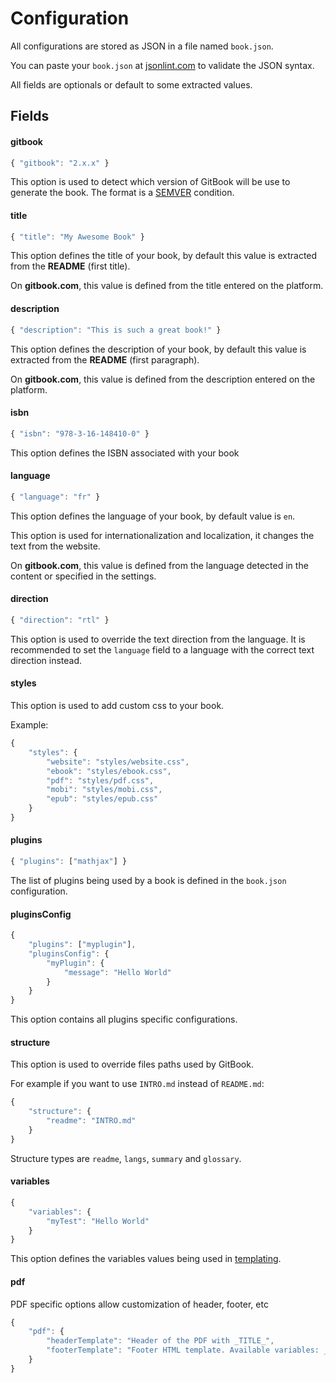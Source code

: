 # Configuration

All configurations are stored as JSON in a file named `book.json`.

You can paste your `book.json` at [jsonlint.com](http://jsonlint.com) to validate the JSON syntax.

All fields are optionals or default to some extracted values.


## Fields

#### gitbook

```js
{ "gitbook": "2.x.x" }
```

This option is used to detect which version of GitBook will be use to generate the book.
The format is a [SEMVER](http://semver.org) condition.

#### title

```js
{ "title": "My Awesome Book" }
```

This option defines the title of your book, by default this value is extracted from the **README** (first title).

On **gitbook.com**, this value is defined from the title entered on the platform.

#### description

```js
{ "description": "This is such a great book!" }
```

This option defines the description of your book, by default this value is extracted from the **README** (first paragraph).

On **gitbook.com**, this value is defined from the description entered on the platform.

#### isbn

```js
{ "isbn": "978-3-16-148410-0" }
```

This option defines the ISBN associated with your book 

#### language

```js
{ "language": "fr" }
```

This option defines the language of your book, by default value is `en`.

This option is used for internationalization and localization, it changes the text from the website.

On **gitbook.com**, this value is defined from the language detected in the content or specified in the settings.

#### direction

```js
{ "direction": "rtl" }
```

This option is used to override the text direction from the language.
It is recommended to set the `language` field to a language with the correct text direction instead.

#### styles

This option is used to add custom css to your book.

Example:

```js
{
    "styles": {
        "website": "styles/website.css",
        "ebook": "styles/ebook.css",
        "pdf": "styles/pdf.css",
        "mobi": "styles/mobi.css",
        "epub": "styles/epub.css"
    }
}
```

#### plugins

```js
{ "plugins": ["mathjax"] }
```

The list of plugins being used by a book is defined in the `book.json` configuration.

#### pluginsConfig

```js
{
    "plugins": ["myplugin"],
    "pluginsConfig": {
        "myPlugin": {
            "message": "Hello World"
        }
    }
}
```

This option contains all plugins specific configurations.

#### structure

This option is used to override files paths used by GitBook.

For example if you want to use `INTRO.md` instead of `README.md`:

```js
{
    "structure": {
        "readme": "INTRO.md"
    }
}
```

Structure types are `readme`, `langs`, `summary` and `glossary`.

#### variables

```js
{
    "variables": {
        "myTest": "Hello World"
    }
}
```

This option defines the variables values being used in [templating](./templating.md).

#### pdf

PDF specific options allow customization of header, footer, etc

```js
{
    "pdf": {
        "headerTemplate": "Header of the PDF with _TITLE_",
        "footerTemplate": "Footer HTML template. Available variables: _PAGENUM_, _TITLE_, _AUTHOR_ and _SECTION_."
    }
}
```
